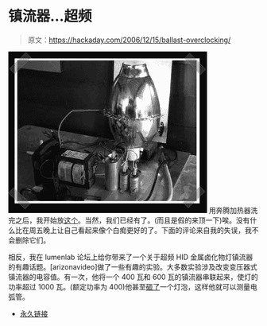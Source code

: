 # 镇流器…超频

> 原文：<https://hackaday.com/2006/12/15/ballast-overclocking/>

![](img/7d5b6550448e76b88e8de701725dee0c.png)
用奔腾加热器洗完之后，我开始放[这个](http://www.rabidhardware.net/?id=44)。当然，我们已经有了。(而且是假的来顶一下)唉。没有什么比在周五晚上让自己看起来像个白痴更好的了。下面的评论来自我的失误，我不会删除它们。

相反，我在 lumenlab 论坛上给你带来了一个关于超频 HID 金属卤化物灯镇流器的有趣话题。[arizonavideo]做了一些有趣的实验。大多数实验涉及改变变压器式镇流器的电容值。有一次，他将一个 400 瓦和 600 瓦的镇流器串联起来，使灯的功率超过 1000 瓦。(额定功率为 400)他甚至[砸了](http://www.lumenlab.com/forums/index.php?showtopic=10907&st=40)一个灯泡，这样他就可以测量电弧管。

*   [永久链接](http://www.lumenlab.com/forums/index.php?showtopic=10907)